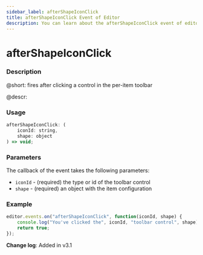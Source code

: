 ```yaml
---
sidebar_label: afterShapeIconClick
title: afterShapeIconClick Event of Editor
description: You can learn about the afterShapeIconClick event of editor in the documentation of the DHTMLX JavaScript Diagram library. Browse developer guides and API reference, try out code examples and live demos, and download a free 30-day evaluation version of DHTMLX Diagram.
---
```


# afterShapeIconClick

### Description

@short: fires after clicking a control in the per-item toolbar

@descr:

### Usage

~~~js
afterShapeIconClick: (
    iconId: string, 
    shape: object
) => void;
~~~

### Parameters

The callback of the event takes the following parameters:

- `iconId` - (required) the type or id of the toolbar control
- `shape` - (required) an object with the item configuration

### Example

~~~js
editor.events.on("afterShapeIconClick", function(iconId, shape) {
    console.log("You've clicked the", iconId, "toolbar control", shape);
    return true;
});
~~~

**Change log**: Added in v3.1